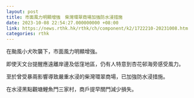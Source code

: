 ```yaml
---
layout: post
title: 市面風力明顯增強　柴灣環翠商場加強防水浸措施
date: 2023-10-08 22:54:27.000000000 +08:00
link: https://news.rthk.hk/rthk/ch/component/k2/1722210-20231008.htm
categories: rthk
---
```


在颱風小犬吹襲下，市面風力明顯增強。

即使天文台提醒應遠離岸邊及低窪地區，仍有人特意到杏花邨海旁感受風力。

至於曾受暴兩影響導致嚴重水浸的柴灣環翠商場，已加強防水浸措施。

在水浸黑點觀塘鯉魚門三家村，商戶提早關門減少損失。
